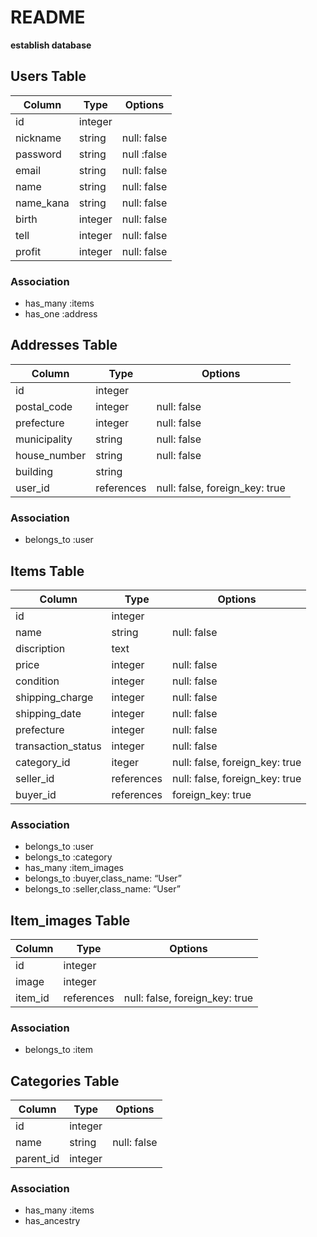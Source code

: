 # README

**establish database**

## Users Table
|Column|Type|Options|
|------|----|-------|
|id|integer||
|nickname|string|null: false|
|password|string|null :false|
|email|string|null: false|
|name|string|null: false|
|name_kana|string|null: false|
|birth|integer|null: false|
|tell|integer|null: false|
|profit|integer|null: false|
### Association
- has_many :items
- has_one :address


## Addresses Table
|Column|Type|Options|
|------|----|-------|
|id|integer||
|postal_code|integer|null: false|
|prefecture|integer|null: false|
|municipality|string|null: false|
|house_number|string|null: false|
|building|string||
|user_id|references|null: false, foreign_key: true|

### Association
- belongs_to :user


## Items Table
|Column|Type|Options|
|------|----|-------|
|id|integer||
|name|string|null: false|
|discription|text||
|price|integer|null: false|
|condition|integer|null: false|
|shipping_charge|integer|null: false|
|shipping_date|integer|null: false|
|prefecture|integer|null: false|
|transaction_status|integer|null: false|
|category_id|iteger|null: false, foreign_key: true|
|seller_id|references|null: false, foreign_key: true|
|buyer_id|references|foreign_key: true|

### Association
- belongs_to :user
- belongs_to :category
- has_many :item_images
- belongs_to :buyer,class_name: “User”
- belongs_to :seller,class_name: “User”


## Item_images Table
|Column|Type|Options|
|------|----|-------|
|id|integer||
|image|integer||
|item_id|references|null: false, foreign_key: true|

### Association
- belongs_to :item


## Categories Table
|Column|Type|Options|
|------|----|-------|
|id|integer||
|name|string|null: false|
|parent_id|integer||

### Association
- has_many :items
- has_ancestry
